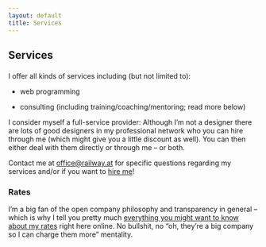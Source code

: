 ```yaml
---
layout: default
title: Services
---
```


<div class="content_box span-24">
<div class="content_wrapper">
<h2>

Services

</h2>
<div class="content">
<p>

I offer all kinds of services including (but not limited to):

</p>
<ul class="bullets">
<li>

web programming

</li>
<li>

consulting (including training/coaching/mentoring; read more below)

</li>
</ul>
<p>

I consider myself a full-service provider: Although I’m not a designer
there are lots of good designers in my professional network who you can
hire through me (which might give you a little discount as well). You
can then either deal with them directly or through me – or both.

</p>
<p>

Contact me at <a href="mailto:office@railway.at">office@railway.at</a>
for specific questions regarding my services and/or if you want to
<a href="/hire">hire me</a>!

</p>
<h3>

Rates

</h3>
<p>

I’m a big fan of the open company philosophy and transparency in general
– which is why I tell you pretty much <a href="/rates">everything you
might want to know about my rates</a> right here online. No bullshit, no
“oh, they’re a big company so I can charge them more” mentality.

</p>
</div>
</div>
</div>
